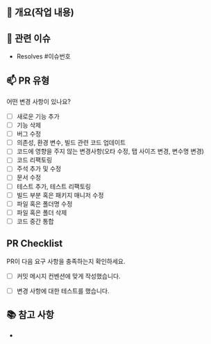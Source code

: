 <!-- 제목 형식: [#이슈번호] 구현 내용 (한글로)
  ex : #1 상품 조회 기능 구현 -->

## 🔖 개요(작업 내용)
<!---- 변경 사항 및 관련 이슈에 대해 간단하게 작성해주세요. 어떻게보다 무엇을 왜 수정했는지 설명해주세요. -->

## 📌 관련 이슈
<!---- 아래와 같이 Issue Number 연결 꼭 해주세요! ---->
- Resolves #이슈번호

## 📫 PR 유형
어떤 변경 사항이 있나요?

- [ ] 새로운 기능 추가
- [ ] 기능 삭제
- [ ] 버그 수정
- [ ] 의존성, 환경 변수, 빌드 관련 코드 업데이트
- [ ] 코드에 영향을 주지 않는 변경사항(오타 수정, 탭 사이즈 변경, 변수명 변경)
- [ ] 코드 리팩토링
- [ ] 주석 추가 및 수정
- [ ] 문서 수정
- [ ] 테스트 추가, 테스트 리팩토링
- [ ] 빌드 부분 혹은 패키지 매니저 수정
- [ ] 파일 혹은 폴더명 수정
- [ ] 파일 혹은 폴더 삭제
- [ ] 코드 중간 통합

## PR Checklist
PR이 다음 요구 사항을 충족하는지 확인하세요.

- [ ] 커밋 메시지 컨벤션에 맞게 작성했습니다.
- [ ] 변경 사항에 대한 테스트를 했습니다.


## 📚 참고 사항
- 
